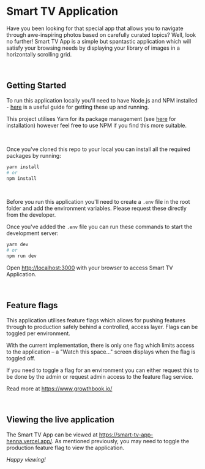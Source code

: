 # Smart TV Application

Have you been looking for that special app that allows you to navigate through awe-inspiring photos based on carefully curated topics? Well, look no further! Smart TV App is a simple but spantastic application which will satisfy your browsing needs by displaying your library of images in a horizontally scrolling grid.

<br>

## Getting Started

To run this application locally you'll need to have Node.js and NPM installed - [here](https://treehouse.github.io/installation-guides/mac/node-mac.html) is a useful guide for getting these up and running.

This project utilises Yarn for its package management (see [here](https://yarnpkg.com/getting-started/install/) for installation) however feel free to use NPM if you find this more suitable.

<br>

Once you've cloned this repo to your local you can install all the required packages by running:

```bash
yarn install
# or
npm install
```

<br>

Before you run this application you'll need to create a `.env` file in the root folder and add the environment variables. Please request these directly from the developer.

Once you've added the `.env` file you can run these commands to start the development server:

```bash
yarn dev
# or
npm run dev
```

Open [http://localhost:3000](http://localhost:3000) with your browser to access Smart TV Application.

<br>

## Feature flags

This application utilises feature flags which allows for pushing features through to production safely behind a controlled, access layer. Flags can be toggled per environment.

With the current implementation, there is only one flag which limits access to the application – a "Watch this space..." screen displays when the flag is toggled off.

If you need to toggle a flag for an environment you can either request this to be done by the admin or request admin access to the feature flag service.

Read more at https://www.growthbook.io/

<br>

## Viewing the live application

The Smart TV App can be viewed at https://smart-tv-app-henna.vercel.app/. As mentioned previously, you may need to toggle the production feature flag to view the application.

_Happy viewing!_
